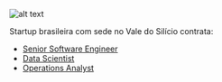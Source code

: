![alt text](http://www.idxpanalytics.com/img/logo.png "IDXP Analytics")

Startup brasileira com sede no Vale do Silício contrata:

- [Senior Software Engineer](https://github.com/idxp/hiring/blob/master/software-engineer.md)
- [Data Scientist](xxxxxxxxx)
- [Operations Analyst](https://github.com/idxp/hiring/blob/master/analista-de-operacoes.md)
